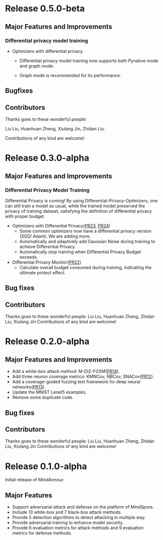 # Release 0.5.0-beta

## Major Features and Improvements

### Differential privacy model training

* Optimizers with differential privacy

    * Differential privacy model training now supports both Pynative mode and graph mode.

    * Graph mode is recommended for its performance.

## Bugfixes

## Contributors

Thanks goes to these wonderful people:

Liu Liu, Huanhuan Zheng, Xiulang Jin, Zhidan Liu.

Contributions of any kind are welcome!


# Release 0.3.0-alpha

## Major Features and Improvements

### Differential Privacy Model Training

Differential Privacy is coming! By using Differential-Privacy-Optimizers, one can still train a model as usual, while the trained model preserved the privacy of training dataset, satisfying the definition of
differential privacy with proper budget.
* Optimizers with Differential Privacy([PR23](https://gitee.com/mindspore/mindarmour/pulls/23), [PR24](https://gitee.com/mindspore/mindarmour/pulls/24))
    * Some common optimizers now have a differential privacy version (SGD/
    Adam). We are adding more.
    * Automatically and adaptively add Gaussian Noise during training to achieve Differential Privacy.
    * Automatically stop training when Differential Privacy Budget exceeds.
* Differential Privacy Monitor([PR22](https://gitee.com/mindspore/mindarmour/pulls/22))
    * Calculate overall budget consumed during training, indicating the ultimate protect effect.
## Bug fixes
## Contributors
Thanks goes to these wonderful people: 
Liu Liu, Huanhuan Zheng, Zhidan Liu, Xiulang Jin
Contributions of any kind are welcome!

# Release 0.2.0-alpha
## Major Features and Improvements
- Add a white-box attack method: M-DI2-FGSM([PR14](https://gitee.com/mindspore/mindarmour/pulls/14)).
- Add three neuron coverage metrics: KMNCov, NBCov, SNACov([PR12](https://gitee.com/mindspore/mindarmour/pulls/12)).
- Add a coverage-guided fuzzing test framework for deep neural networks([PR13](https://gitee.com/mindspore/mindarmour/pulls/13)).
- Update the MNIST Lenet5 examples.
- Remove some duplicate code.

## Bug fixes
## Contributors
Thanks goes to these wonderful people:
Liu Liu, Huanhuan Zheng, Zhidan Liu, Xiulang Jin
Contributions of any kind are welcome!

# Release 0.1.0-alpha

Initial release of MindArmour.

## Major Features

- Support adversarial attack and defense on the platform of MindSpore.
- Include 13 white-box and 7 black-box attack methods.
- Provide 5 detection algorithms to detect attacking in multiple way.
- Provide adversarial training to enhance model security.
- Provide 6 evaluation metrics for attack methods and 9 evaluation metrics for defense methods.
